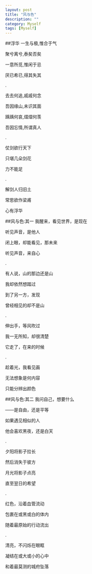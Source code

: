 ```yaml
---
layout: post
title: "风与色"
description: ""
category: Myself
tags: [Myself]
---
```

##浮华
一生与极,惟合于气

聚兮离兮,泰矣否矣

一意所觅,惟闲于忌

厌已希已,得其失其

.

去去何追,戚戚何念

吾因缘山,未识其面

踽踽何哀,熠熠何羡

吾因忘情,所谓真人

.

仗剑欲行天下

只堪几朵剑花

力不能足

.

解剑人归旧土

常思欲作梁甫

心有浮华

##风与色:其一
我醒来，看见世界，是现在

听见声音，是他人

闭上眼，却能看见，那未来

听见声音，来自心

.

有人说，山的那边还是山

我却依然想踏过

到了另一方，发现

曾经相见的却不是山

.

伸出手，等风吹过

我一无所知，却很清楚

它走了，在来的时候

.

趁着光，我看见画

无法想象是何内容

只能分辨出颜色

##风与色:其二
我问自己，想要什么

——是自由，还是平等

如果遇见相似的人

他会喜欢黑夜，还是白天

.

夕阳将影子拉长

然后消失于彼方

月光将影子点亮

直至翌日的希望

.

红色，沿着血管流动

包裹在或黑或白的体内

随着最原始的行动流出

.

清亮，不闪烁在眼眶

凝结在或大或小的心中

和着最莫测的城府坠落
